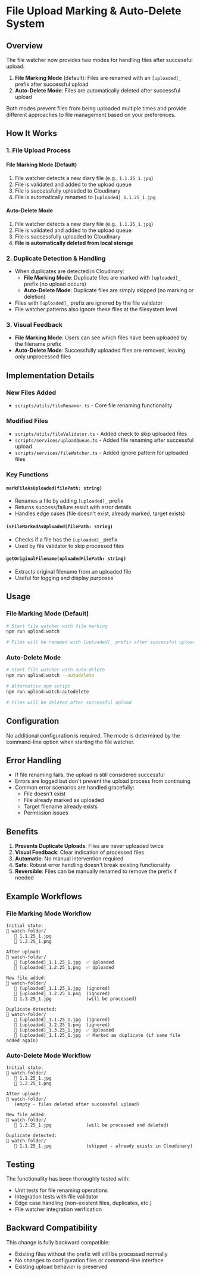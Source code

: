 # File Upload Marking & Auto-Delete System

## Overview

The file watcher now provides two modes for handling files after successful upload:

1. **File Marking Mode** (default): Files are renamed with an `[uploaded]_` prefix after successful upload
2. **Auto-Delete Mode**: Files are automatically deleted after successful upload

Both modes prevent files from being uploaded multiple times and provide different approaches to file management based on your preferences.

## How It Works

### 1. File Upload Process

#### File Marking Mode (Default)

1. File watcher detects a new diary file (e.g., `1.1.25_1.jpg`)
2. File is validated and added to the upload queue
3. File is successfully uploaded to Cloudinary
4. File is automatically renamed to `[uploaded]_1.1.25_1.jpg`

#### Auto-Delete Mode

1. File watcher detects a new diary file (e.g., `1.1.25_1.jpg`)
2. File is validated and added to the upload queue
3. File is successfully uploaded to Cloudinary
4. **File is automatically deleted from local storage**

### 2. Duplicate Detection & Handling

- When duplicates are detected in Cloudinary:
  - **File Marking Mode**: Duplicate files are marked with `[uploaded]_` prefix (no upload occurs)
  - **Auto-Delete Mode**: Duplicate files are simply skipped (no marking or deletion)
- Files with `[uploaded]_` prefix are ignored by the file validator
- File watcher patterns also ignore these files at the filesystem level

### 3. Visual Feedback

- **File Marking Mode**: Users can see which files have been uploaded by the filename prefix
- **Auto-Delete Mode**: Successfully uploaded files are removed, leaving only unprocessed files

## Implementation Details

### New Files Added

- `scripts/utils/fileRenamer.ts` - Core file renaming functionality

### Modified Files

- `scripts/utils/fileValidator.ts` - Added check to skip uploaded files
- `scripts/services/uploadQueue.ts` - Added file renaming after successful upload
- `scripts/services/fileWatcher.ts` - Added ignore pattern for uploaded files

### Key Functions

#### `markFileAsUploaded(filePath: string)`

- Renames a file by adding `[uploaded]_` prefix
- Returns success/failure result with error details
- Handles edge cases (file doesn't exist, already marked, target exists)

#### `isFileMarkedAsUploaded(filePath: string)`

- Checks if a file has the `[uploaded]_` prefix
- Used by file validator to skip processed files

#### `getOriginalFilename(uploadedFilePath: string)`

- Extracts original filename from an uploaded file
- Useful for logging and display purposes

## Usage

### File Marking Mode (Default)

```bash
# Start file watcher with file marking
npm run upload:watch

# Files will be renamed with [uploaded]_ prefix after successful upload
```

### Auto-Delete Mode

```bash
# Start file watcher with auto-delete
npm run upload:watch --autodelete

# Alternative npm script
npm run upload:watch:autodelete

# Files will be deleted after successful upload
```

## Configuration

No additional configuration is required. The mode is determined by the command-line option when starting the file watcher.

## Error Handling

- If file renaming fails, the upload is still considered successful
- Errors are logged but don't prevent the upload process from continuing
- Common error scenarios are handled gracefully:
  - File doesn't exist
  - File already marked as uploaded
  - Target filename already exists
  - Permission issues

## Benefits

1. **Prevents Duplicate Uploads**: Files are never uploaded twice
2. **Visual Feedback**: Clear indication of processed files
3. **Automatic**: No manual intervention required
4. **Safe**: Robust error handling doesn't break existing functionality
5. **Reversible**: Files can be manually renamed to remove the prefix if needed

## Example Workflows

### File Marking Mode Workflow

```
Initial state:
📁 watch-folder/
   📄 1.1.25_1.jpg
   📄 1.2.25_1.png

After upload:
📁 watch-folder/
   📄 [uploaded]_1.1.25_1.jpg  ✅ Uploaded
   📄 [uploaded]_1.2.25_1.png  ✅ Uploaded

New file added:
📁 watch-folder/
   📄 [uploaded]_1.1.25_1.jpg  (ignored)
   📄 [uploaded]_1.2.25_1.png  (ignored)
   📄 1.3.25_1.jpg             (will be processed)

Duplicate detected:
📁 watch-folder/
   📄 [uploaded]_1.1.25_1.jpg  (ignored)
   📄 [uploaded]_1.2.25_1.png  (ignored)
   📄 [uploaded]_1.3.25_1.jpg  ✅ Uploaded
   📄 [uploaded]_1.1.25_1.jpg  ✅ Marked as duplicate (if same file added again)
```

### Auto-Delete Mode Workflow

```
Initial state:
📁 watch-folder/
   📄 1.1.25_1.jpg
   📄 1.2.25_1.png

After upload:
📁 watch-folder/
   (empty - files deleted after successful upload)

New file added:
📁 watch-folder/
   📄 1.3.25_1.jpg             (will be processed and deleted)

Duplicate detected:
📁 watch-folder/
   📄 1.1.25_1.jpg             (skipped - already exists in Cloudinary)
```

## Testing

The functionality has been thoroughly tested with:

- Unit tests for file renaming operations
- Integration tests with file validator
- Edge case handling (non-existent files, duplicates, etc.)
- File watcher integration verification

## Backward Compatibility

This change is fully backward compatible:

- Existing files without the prefix will still be processed normally
- No changes to configuration files or command-line interface
- Existing upload behavior is preserved
